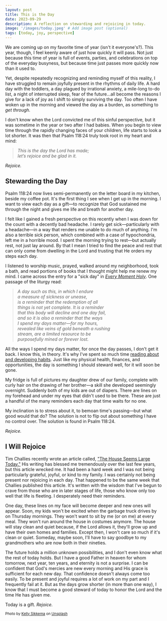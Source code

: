 ```yaml
---
layout: post
title: This is the Day
date: 2023-09-29
description: A reflection on stewarding and rejoicing in today.
image: '/images/today.jpeg' # Add image post (optional)
tags: [today, joy, perspective]
---
```

We are coming up on my favorite time of year (isn't it everyone's?). This year, though, I feel keenly aware of just how quickly it will pass. Not just because this time of year is full of events, parties, and celebrations on top of the everyday busyness, but because time just passes more quickly now than it used to. 

Yet, despite repeatedly recognizing and reminding myself of this reality, I have struggled to remain joyfully present in the rhythms of daily life. A hard day with the toddlers, a day plagued by irrational anxiety, a mile-long to-do list, a night of interrupted sleep, fear of the future...all become the reasons I give for a lack of joy as I shift to simply surviving the day. Too often I have woken up in the morning and viewed the day as a burden, as something to *get through.*

I don't know when the Lord convicted me of this sinful perspective, but it was sometime in the year or two after I had babies. When you begin to view time through the rapidly changing faces of your children, life starts to look a lot shorter. It was then that Psalm 118:24 truly took root in my heart and mind:

>*This is the day the Lord has made;  
>let’s rejoice and be glad in it.*

*Rejoice.*

## Stewarding the Day

Psalm 118:24 now lives semi-permanently on the letter board in my kitchen, beside my coffee pot. It's the first thing I see when I get up in the morning. I want to view each day as a gift—to recognize that God sustained me through the night and gives me life and breath for another day. 

I felt like I gained a fresh perspective on this recently when I was down for the count with a decently bad headache. I rarely get sick—particularly with a headache—in a way that renders me unable to do much of anything. I'm also a terrible sick person, which combined with a case of hypochondria, left me in a horrible mood. I spent the morning trying to rest—but actually rest, not just lay around. By that I mean I tried to find the peace and rest that can only come from dwelling in the Lord and trusting that He orders my steps each day. 

I listened to worship music, prayed, walked around my neighborhood, took a bath, and read portions of books that I thought might help me renew my mind. I came across the entry for a "sick day" in <a href= "https://amzn.to/45bBaBO" target="_blank">*Every Moment Holy*</a>. One passage of the liturgy read: 

>*A day such as this, in which I endure  
>a measure of sickness or unease,  
>is a reminder that the redemption of all  
>things is not yet complete. It is a reminder  
>that this body will decline and one day fail,  
>and so it is also a reminder that the ways  
>I spend my days matter—for my hours,  
>revealed like veins of gold beneath a rushing  
>stream, are a limited resource to be  
>purposefully mined or forever lost.*

All the ways I spend my days matter, for once the day passes, I don't get it back. I know this, in theory. It's why I've spent so much time [reading about and developing habits](https://meredithcook.net/2023/04/27/how-we-spend-our-days/). Just like my physical health, finances, and opportunities, the day is something I should steward well, for it will soon be gone. 

My fridge is full of pictures my daughter drew of our family, complete with curly hair on the drawing of her brother—a skill she developed seemingly overnight. Suddenly both of my kids are out of diapers. There are lines on my forehead and under my eyes that didn't used to be there. These are just a handful of the many reminders each day that time waits for no one. 

My inclination is to stress about it, to bemoan time's passing—but what good would that do? The solution is not to flip out about something I have no control over. The solution is found in Psalm 118:24. 

*Rejoice.*

## I Will Rejoice

Tim Challies recently wrote an article called, <a href= "https://www.challies.com/articles/the-house-seems-large-today/" target= "blank">"The House Seems Large Today."</a> His writing has blessed me tremendously over the last few years, but this article wrecked me. It had been a hard week and I was not being particularly grateful, joyful, or kind to my family. I was certainly not being present nor rejoicing in each day. That happened to be the same week that Challies published this article. It's written with the wisdom that I've begun to crave from those who are in later stages of life, those who know only too well that life is fleeting. I desperately need their reminders. 

One day, these lines on my face will become deeper and new ones will appear. Soon, my kids won't be excited when the garbage truck drives by on Thursday mornings. They won't want to sit by me (or on me) at every meal. They won't run around the house in costumes anymore. The house will stay clean and quiet because, if the Lord allows it, they'll grow up and have their own homes and families. Except then, I won't care so much if it's clean or quiet. Someday, maybe soon, I'll have to say goodbye to my grandmothers who are now both in their nineties.

The future holds a million unknown possibilities, and I don't even know what the rest of today holds. But I have a good Father in heaven for whom tomorrow, next year, ten years, and eternity is not a surprise. I can be confident that God's mercies are new every morning and His grace is sufficient for each new day. That confidence doesn't always come too easily. To be present and joyful requires a lot of work on my part and I frequently fail at it. But as the days grow shorter (in more than one way), I know that I must become a good steward of today to honor the Lord and the time He has given me. 

Today is a gift. *Rejoice.*

<sub>Photo by <a href="https://unsplash.com/@kellysikkema?utm_source=unsplash&utm_medium=referral&utm_content=creditCopyText">Kelly Sikkema</a> on <a href="https://unsplash.com/photos/4l2Ml8-MLUg?utm_source=unsplash&utm_medium=referral&utm_content=creditCopyText">Unsplash</a></sub>
  
